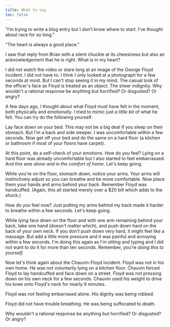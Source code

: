 ```yaml
---
title: What to say
toc: false
---
```


"I’m trying to write a blog entry but I don’t know where to start. I’ve thought about race for so long."

"The heart is always a good place."

I saw that reply from Brian with a silent chuckle at its cheesiness but also an acknowledgement that he is right. What is in my heart?

I did not watch the video or stare long at an image of the George Floyd incident. I did not have to. I think I only looked at a photograph for a few seconds at most. But I can't stop seeing it in my mind. The casual look of the officer's face as Floyd is treated as an object. The sheer indignity. Why wouldn't a rational response be anything but horrified? Or disgusted? Or angry?

A few days ago, I thought about what Floyd must have felt in the moment, both physically and emotionally. I tried to mimic just *a little bit* of what he felt. You can try do the following yourself.

Lay face down on your bed. This may not be a big deal if you sleep on their stomach. But I'm a back and side sleeper. I was uncomfortable within a few seconds. Now get off your bed and do the same on a hard floor (a kitchen or bathroom if most of your floors have carpet).

At this point, do a self-check of your emotions. How do you feel? Lying on a hard floor was already uncomfortable but I also started to feel embarrassed. And this *was alone and in the comfort of home*. Let's keep going.

While you're on the floor, stomach down, notice your arms. Your arms will instinctively adjust so you can breathe and be more comfortable. Now place them your hands and arms behind your back. Remember Floyd was handcuffed. (Again, this all started merely over a \$20 bill which adds to the shock.)

How do you feel now? Just putting my arms behind my back made it harder to breathe within a few seconds. Let's keep going.

While lying face down on the floor and with one arm remaining behind your back, take one hand (doesn't matter which), and push down hard on the back of your own neck. If you don't push down very hard, it might feel like a massage. But add a little more pressure and it was painful and annoying within a few seconds. I'm doing this again as I'm sitting and typing and I did not want to do it for more than ten seconds. Remember, you're *doing this to yourself.* 

Now let's think again about the Chauvin-Floyd incident. Floyd was not in his own home. He was not voluntarily lying on a kitchen floor. Chauvin forced Floyd to lay handcuffed and face down on a street. Floyd was not pressing down on his own neck for a few seconds. Chauvin used his weight to drive his knee onto Floyd's neck for nearly 9 minutes.

Floyd was not feeling embarrased alone. His dignity was being robbed.

Floyd did not have trouble breathing. He was being suffocated to death.

Why wouldn't a rational response be anything but horrified? Or disgusted? Or angry?